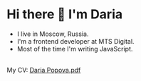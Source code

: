 <h1> Hi there 👋 I'm Daria </h1>
<tr>
<ul>
  <li>I live in Moscow, Russia.</li>
  <li>I'm a frontend developer at MTS Digital.</li>
  <li>Most of the time I'm writing JavaScript.</li>
</ul>
<br>
  My CV: <a href="/assets/Daria_Popova.pdf">Daria Popova.pdf</a>
<br>
<!--
**drmrhdt/drmrhdt** is a ✨ _special_ ✨ repository because its `README.md` (this file) appears on your GitHub profile.

Here are some ideas to get you started:

- 🔭 I’m currently working on ...
- 🌱 I’m currently learning ...
- 👯 I’m looking to collaborate on ...
- 🤔 I’m looking for help with ...
- 💬 Ask me about ...
- 📫 How to reach me: ...
- 😄 Pronouns: ...
- ⚡ Fun fact: ...
-->
